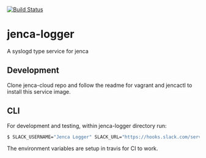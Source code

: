 [![Build Status](https://travis-ci.org/jenca-cloud/jenca-logger.svg?branch=master)](https://travis-ci.org/jenca-cloud/jenca-logger)

# jenca-logger

A syslogd type service for jenca

## Development

Clone jenca-cloud repo and follow the readme for vagrant and jencactl to install this service image.

## CLI

For development and testing, within jenca-logger directory run:
```bash
$ SLACK_USERNAME="Jenca Logger" SLACK_URL="https://hooks.slack.com/services/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" npm test
```

The environment variables are setup in travis for CI to work.
